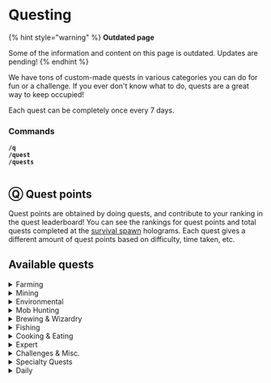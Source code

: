 # Questing

{% hint style="warning" %}
**Outdated page**

Some of the information and content on this page is outdated. Updates are pending!
{% endhint %}

We have tons of custom-made quests in various categories you can do for fun or a challenge. If you ever don't know what to do, quests are a great way to keep occupied!

Each quest can be completely once every 7 days.

### Commands

**`/q`**\
**`/quest`**\
**`/quests`**

<div align="left"><img src="../.gitbook/assets/quest.png" alt=""></div>

## Ⓠ Quest points

Quest points are obtained by doing quests, and contribute to your ranking in the quest leaderboard! You can see the rankings for quest points and total quests completed at the [survival spawn](smp-survival-s8/#spawn) holograms. Each quest gives a different amount of quest points based on difficulty, time taken, etc.

## Available quests

<details>

<summary>Farming</summary>

## Beet That!

**Objectives**\
\- Harvest & replant 1000 beetroots\
\
**Rewards**\
\- 115 vibecoin\
\- 4 quest points\
\- 230 vibe exp

## Potato Plantation

*This quest is sponsored by wingwom™*\
\
**Objectives**\
\- Harvest & replant 2000 potatoes\
\
**Rewards**\
\- 150 vibecoin\
\- 4 quest points\
\- 230 vibe exp

## Cocoa Farming

**Objectives**\
\- Harvest & replant 350 grown cocoa beans\
\
**Rewards**\
\- 85 vibecoin\
\- 2 quest points\
\- 115 vibe exp

## Papers, please!

**Objectives**\
\- Harvest 1500 sugar cane\
\
**Rewards**\
\- 55 vibecoin\
\- 2 quest points\
\- 115 vibe exp

## Berry Crazy

**Objectives**\
\- Harvest 350 sweet berries\
\
**Rewards**\
\- 65 vibecoin\
\- 2 quest points\
\- 115 vibe exp

## Pumpkin Farming

**Objectives**\
\- Harvest 1000 grown pumpkins\
\
**Rewards**\
\- 85 vibecoin\
\- 2 quest points\
\- 230 vibe exp

## Nether Wart Farming

**Objectives**\
\- Harvest & replant 500 nether warts\
\
**Rewards**\
\- 75 vibecoin\
\- 3 quest points\
\- 115 vibe exp

## Prickle Patch Prowl

**Objectives**\
\- Harvest 400 cactus blocks\
\
**Rewards**\
\- 75 vibecoin\
\- 2 quest points\
\- 115 vibe exp

## Carrot Plantation

&#x20;Harvest way too many carrots

**Objectives**\
\- Harvest & replant 4000 grown carrots\
\
**Rewards**\
\- 335 vibecoin\
\- 5 quest points\
\- 345 vibe exp

## SUGAR RUSH!

**Objectives**\
\- Harvest 4000 sugar cane\
\
**Rewards**\
\- 135 vibecoin\
\- 3 quest points\
\- 230 vibe exp

## Melon Farming

**Objectives**\
\- Harvest 1000 grown melons\
\
**Rewards**\
\- 85 vibecoin\
\- 2 quest points\
\- 115 vibe exp

## Bamboo Farming

**Objectives**\
\- Harvest 8500 Bamboo\
\
**Rewards**\
\- 115 vibecoin\
\- 3 quest points\
\- 115 vibe exp

## Glow berry Picking

**Objectives**\
\- Harvest 250 glowberries\
\
**Rewards**\
\- 75 vibecoin\
\- 2 quest points\
\- 115 vibe exp

## This is (s)wheat

**Objectives**\
\- Harvest & replant 2000 wheat\
\
**Rewards**\
\- 150 vibecoin\
\- 4 quest points\
\- 230 vibe exp

</details>

<details>

<summary>Mining</summary>

## Copper Collect

*TIP: Sell to /warp servershop for vc*\
*TIP: Use the mining /booster*\
\
**Time Limit**\
1 hour\
\
**Objectives**\
\- Mine 500 Copper Ore\
\
**Rewards**\
\- 115 vibecoin\
\- 4 quest point\
\- 115 vibe exp

## Diamond Depths

*Venture deep into the world and mine the valuable gems*\
\
**Time Limit**\
1 hour 15 minutes\
\
**Objectives**\
\- Mine 32 diamond ore\
\- Mine 32 gold ore\
\- Mine 32 redstone ore\
\- Mine 32 lapis ore\
\- Mine 3 stacks coal ore\
\- Mine 2 stacks iron ore\
\
**Rewards**\
\- 215 vibecoin\
\- 6 quest points\
\- 245 vibe exp

## Grayrock Gala

*Andesite caves biome reccomended!*\
*TIP: Sell the andesite to /warp servershop for vc*\
*TIP: Use the mining /booster*\
\
**Objectives**\
\- Mine 2000 andesite\
\
**Rewards**\
\- 125 vibecoin\
\- 4 quest points\
\- 230 vibe exp

## Geode Hunting

*Find and mine a medium to large sized geode*\
\
**Objectives**\
\- Mine 280 amethyst blocks\
\- Mine 6 fully grown amethyst clusters\
\
**Rewards**\
\- 115 vibecoin\
\- 4 quest point\
\- 115 vibe exp

## Quick Trip

*Regular ores only, deepslate is not accepted!*\
\
**Time Limit**\
45 minutes\
\
**Objectives**\
\- Mine 250 stone\
\- Mine 64 coal ore & 64 iron ore\
\
**Rewards**\
\- 115 vibecoin\
\- 2 quest point\
\- 115 vibe exp

## Deep into hell

*Head into the nether and mine some of its greatest treasures!*\
*Recommended to mine at Y 13 using a blast mining method!*\
\
**Time Limit**\
2 hours\
\
**Objectives**\
\- Mine 192 nether gold ore\
\- Mine 192 nether quartz ore\
\- Mine 32 ancient debris\
\
**Rewards**\
\- 315 vibecoin\
\- 6 quest points\
\- 345 vibe exp

</details>

<details>

<summary>Environmental</summary>

## Lawn Mower Simulator

Geez... the grass is looking a little overgrown. Could you help tidy up some land?\
Made to be completed in a plains biome!\
\
**Time Limit**\
10 minutes\
\
**Objectives**\
\- Mow 1000 grass\
\
**Rewards**\
\- 45 vibecoin\
\- 1 quest point\
\- 115 vibe exp

## Flower Picking: Plains

Stroll about the plains and collect some pretty flowers. Maybe gift them to a friend?\
Must be completed in a plains biome!\
\
**Time Limit**\
30 minutes\
\
**Objectives**\
\- Collect 20 cornflowers\
\- Collect 20 oxeye daisies\
\- Collect 20 azure bluets\
\- Collect 20 dandelions\
\- Collect 20 poppies\
\
**Rewards**\
\- 65 vibecoin\
\- 3 quest points\
\- 115 vibe exp

## Flower Picking: Oak Forest

Stroll about an oak forest and collect some pretty flowers. Maybe gift them to a friend?\
Must be completed in an oak forest!\
\
**Time Limit**\
30 minutes\
\
**Objectives**\
\- Collect 20 lilacs\
\- Collect 20 peonies\
\- Collect 20 rose bushes\
\- Collect 20 poppies\
\- Collect 20 dandelions\
\
**Rewards**\
\- 65 vibecoin\
\- 3 quest points\
\- 115 vibe exp

## Good boys!

There's quite a bit of stray dogs on the server... why not go tame them and give them a safe and loving home? :)\
\
Objectives\
\- Tame 5 wolves\
\
Rewards\
\- 85 vibecoin\
\- 3 quest points\
\- 230 vibe exp

## Honey... ?

Bees. These bad boys produce food for us! They're the only insects that are able to do this. Another fact? Bees will vibrate to warm up their hives when it gets cold! Bees!!\
\
**Objectives**\
\- Harvest honeycombs 20 times\
\- Harvest 20 honey bottles\
\- Breed 8 bees\
\
**Rewards**\
\- 165 vibecoin\
\- 4 quest points\
\- 230 vibe exp

## Dead Bush Cleanup

Must be completed in a desert!\
\
**Time limit**\
10 minutes\
\
**Objectives**\
\- Remove 225 dead bushes\
\
**Rewards**\
\- 50 vibecoin\
\- 2 quest points\
\- 115 vibe exp

## Snow Blower Simulator

Made to be completed in a snowy biome!\
\
**Time Limit**\
5 minutes\
\
**Objectives**\
\- Plow 1000 snow\
\
**Rewards**\
\- 65 vibecoin\
\- 1 quest point\
\- 115 vibe exp

</details>

<details>

<summary>Mob Hunting</summary>

## Sniper vs Sniper

Dual skeletons to the death using a bow!\
Recommended to use /resnight\
\
**Time Limit**\
1 hour\
\
**Objectives**\
\- Kill 50 skeletons with a bow\
\
**Rewards**\
\- 175 vibecoin\
\- 4 quest points\
\- 230 vibe exp

## Sonic Boom!

How are these guys so fast?\
\
**Time limit**\
15 minutes\
\
**Objectives**\
\- Kill 25 creepers\
\
**Rewards**\
\- 50 vibecoin\
\- 1 quest point\
\- 115 vibe exp

## Sniper Duels

Minecraft achievement, but harder.\
\
**Time Limit**\
8 minutes\
\
**Objectives**\
\- Shoot and kill 5 skeletons 25+ blocks away using a bow\
\
**Rewards**\
\- 100 vibecoin\
\- 4 quest points\
\- 245 vibe exp

## So the Feast Begins

**Time Limit**\
1 hour\
\
**Objectives**\
\- Hunt 10 cows\
\- Hunt 10 sheep\
\- Hunt 10 pigs\
\- Cook 10 steak\
\- Cook 10 mutton\
\- Cook 10 porkchops\
\- Display one of each on item frames\
\
**Rewards**\
\- 135 vibecoin\
\- 4 quest points\
\- 230 vibe exp

## Undead Management

Traverse the world and hunt down the undead plaguing the community.\
Recommended to use /resnight and start at night\
\
**Time Limit**\
1 hour\
\
**Objectives**\
\- Kill 50 zombies\
\- Kill 50 skeletons\
\- Kill 50 spiders\
\- Traverse at least 2000 blocks\
\
**Rewards**\
\- 165 vibecoin\
\- 4 quest points\
\- 345 vibe exp

## Undead Management 2

Teleport commands will be disabled!\
Traverse the world and hunt down the undead plaguing the community.\
Recommended to use /resnight and start at night\
\
**Time Limit**\
1 hour 30 minutes\
\
**Objectives**\
\- Kill 55 zombies\
\- Kill 55 skeletons\
\- Kill 55 spiders\
\- Kill 55 creepers\
\- Traverse at least 3500 blocks\
\
**Rewards**\
\- 255 vibecoin\
\- 5 quest points\
\- 435 vibe exp

</details>

<details>

<summary>Brewing &#x26; Wizardry</summary>

**What's brewin' good lookin'?**\
Potions must be upgraded with glowstone!\
\
**Time Limit**\
1 hour\
\
**Objectives**\
\- Brew 3 swiftness potions\
\- Brew 3 jump boost potions\
\- Brew 3 strength potions\
\- Brew 3 regeneration potions\
\
**Rewards**\
\- 145 vibecoin\
\- 4 quest points\
\- 230 vibe exp

</details>

<details>

<summary>Fishing</summary>

## Caught on a line

Go out into the waters and catch some fish!\
Tip: Use luck of the sea & lure for faster completion!\
\
**Objectives**\
\- Catch 8 cod\
\- Catch 4 salmon\
\- Catch 1 pufferfish\
\
**Rewards**\
\- 125 vibecoin\
\- 3 quest points\
\- 115 vibe exp

## 0.8% chance

Reel in the rarest fishing loot- a nametag!\
Tip: Use luck of the sea & lure for faster completion!\
\
Objectives\
\- Reel in a nametag\
\
Rewards\
\- 150 vibecoin\
\- 4 quest points\
\- 230 vibe exp

## Fisherman's delight

A lovely haul from the sea\
Tip: Use luck of the sea & lure for faster completion!\
\
Objectives\
\- Catch 16 cod\
\- Catch 8 salmon\
\- Catch 4 pufferfish\
\
Rewards\
\- 145 vibecoin\
\- 4 quest points\
\- 230 vibe exp

## Finding Nemo

;o;\
Tip: Use luck of the sea & lure for faster completion!\
\
**Objectives**\
\- Catch nemo (tropical fish)\
\
**Rewards**\
\- 85 vibecoin\
\- 4 quest points\
\- 230 vibe exp

</details>

<details>

<summary>Cooking &#x26; Eating</summary>

## To Open a Bakery

Seems there's a little baker somewhere in the market!\
Really? Who?\
You!!\
\
**Time Limit**\
30 minutes\
\
**Objectives**\
\- Harvest 109 wheat, 3 eggs, 6 sugar cane, and 2 cocoa beans\
\- Craft 32 bread, 3 cakes, and 16 cookies\
\
**Rewards**\
\- 165 vibecoin\
\- 3 quest points\
\- 230 vibe exp

## Cookie Mayhem

It's cookie time.\
\
**Time Limit**\
30 minutes\
\
**Objectives**\
\- Harvest 12 cocoa beans\
\- Harvest 64 wheat\
\- Craft 4 stacks of cookies\
\
**Rewards**\
\- 65 vibecoin\
\- 2 quest points\
\- 115 vibe exp

## Old fashioned ice cream

Get the job halfway done!\
Must be completed in a snowy biome!\
\
**Time Limit**\
30 minutes\
\
**Objectives**\
\- Milk 5 cows\
\
**Rewards**\
\- 55 vibecoin\
\- 1 quest point\
\- 115 vibe exp

</details>

<details>

<summary>Expert</summary>

## Dragon Slayer

Enter the end dimension and summon the Ender Dragon!\
\
**Time Limit**\
5 minutes\
\
**Objectives**\
\- Summon the Ender Dragon by placing 4 end crystals\
\- Kill the Ender Dragon\
\
**Rewards**\
\- 375 vibecoin\
\- 8 quest points\
\- 345 vibe exp

</details>

<details>

<summary>Challenges &#x26; Misc.</summary>

## Birds eye

What a view.\
\
**Time Limit**\
5 minutes\
\
**Objectives**\
\- Fly 5000m with an elytra\
\
**Rewards**\
\- 85 vibecoin\
\- 4 quest points\
\- 230 vibe exp

## Via pig

No car? No problem\
\
**Objectives**\
\- Travel 850m on a pig\
\
**Rewards**\
\- 85 vibecoin\
\- 4 quest points\
\- 230 vibe exp

## snzzz

**Objectives**\
\- Sleep through the night 5 times\
\
**Rewards**\
\- 100 vibecoin\
\- 5 quest points\
\- 230 vibe exp

### Extreme Free Falling

&#x20;Teleport commands will be disabled!\
\
**Objectives**\
\- Cumulatively fall 1500m\
\
**Rewards**\
\- 115 vibecoin\
\- 5 quest points\
\- 230 vibe exp

## Business Legend

**Objectives**\
\- Make a trade with villagers 45 times\
\
**Rewards**\
\- 85 vibecoin\
\- 3 quest points\
\- 230 vibe exp

## How far can this go?

&#x20;Travel 100 blocks on every vehicle!\
\
**Time Limit**\
1 hour\
\
**Objectives**\
\- 100m on a boat\
\- 100m on a horse\
\- 100m on a donkey\
\- 100m on a mule\
\- 100m on a minecart\
\- 100m on a pig\
\
**Rewards**\
\- 200 vibecoin\
\- 5 quest points\
\- 230 vibe exp

## Across the ocean!

Ever wonder how a fish feels? No? Okay, sorry.\
Must be completed in any ocean biome!\
\
**Time Limit**\
15 minutes\
\
**Objectives**\
\- Swim 3000 blocks\
\
**Rewards**\
\- 85 vibecoin\
\- 4 quest points\
\- 230 vibe exp

## need sammich FAST

Gather ingredients and make a chicken sandwich\
Prepare in advance!\
\
**Time Limit**\
1 minute\
\
**Objectives**\
\- Harvest 6 wheat\
\- Make two bread\
\- Hunt & cook a chicken\
\
**Rewards**\
\- 75 vibecoin\
\- 4 quest points\
\- 115 vibe exp

</details>

<details>

<summary>Specialty Quests</summary>

## Flowers for Kiiix!

Collect kiiix's favorite flowers!\
\
**Time Limit**\
\- 30 minutes\
\
**Objectives**\
\- Collect 35 dandelions\
\- Collect 35 lilacs\
\
**Rewards**\
\- 50 vibecoin\
\- 6 quest points\
\- 230 vibe exp

## Flowers for Olivifrog!

Collect olivifrog's favorite flowers!\
\
**Time Limit**\
30 minutes\
\
**Objectives**\
\- Collect 35 lily of the valleys\
\- Collect 35 cornflowers\
\
**Rewards**\
\- 50 vibecoin\
\- 6 quest points\
\- 230 vibe exp

</details>

<details>

<summary>Daily</summary>

### Rewards

* 50 vibecoin
* 5 quest points
* 115 vibe experience

## Blacksmithery

**Objectives**\
\- Repair 8 damaged tools

## Broken Pickaxe

**Objectives**\
\- Break 15 stone blocks with a stick

## Is it hot in here?

**Objectives**\
\- Cumulatively burn for 2 minutes

## Master Bargainer

**Objectives**\
\- Make a trade with 3 different villagers

## Enchanter

**Objectives**\
\- Enchant 15 books

## Explore by foot

**Objectives**\
\- Walk/sprint 2,000 blocks

## Free Falling

**Objectives**\
\- Cumulatively fall 500m

## BOING!

**Objectives**\
\- Jump 200 times

## Skeleton Hunter

**Objectives**\
\- Kill 25 skeletons

## Zombie Hunter

**Objectives**\
\- Kill 25 zombies

## Spider Hunter

**Objectives**\
\- Spider 25 spiders\
&#xNAN;_&#x54;his was initially a typo in the quest description, but we decided to keep it_

## Skeleton Hunter

**Objectives**\
\- Kill 25 skeletons

## Professional Cow Milker

**Objectives**\
\- Milk cows 30 times

## Stone Miner

**Objectives**\
\- Mine 450 stone

## A Good Nights Sleep

**Objectives**\
\- Sleep through a night

</details>
